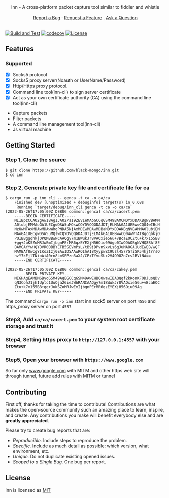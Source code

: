 <div align="center">
  Inn - A cross-platform packet capture tool similar to fiddler and whistle

  <br />
  <br />
  <a href="https://github.com/black-mongo/inn/issues/new?assignees=&labels=&template=bug_report.md&title=">Report a Bug</a>
  ·
  <a href="https://github.com/black-mongo/inn/issues/new?assignees=&labels=&template=feature_request.md&title=">Request a Feature</a>
  .
  <a href="https://github.com/black-mongo/inn/issues/new?assignees=&labels=&template=feature_request.md&title=">Ask a Question</a>
<br />
<br />
</div>


[![Build and Test](https://github.com/black-mongo/inn/workflows/Build%20and%20Test/badge.svg)](https://github.com/black-mongo/inn/actions?query=workflows%3A%22Build+and+Test%22)
[![codecov](https://codecov.io/gh/black-mongo/inn/branch/main/graph/badge.svg?token=J562YL59IB)](https://codecov.io/gh/black-mongo/inn)
[![License](https://img.shields.io/badge/license-MIT-green.svg)](LICENSE)

## Features

### Supported

- [x] Socks5 protocol
- [x] Socks5 proxy server(Noauth or UserName/Password)
- [x] Http/Https proxy protocol.
- [x] Command line tool(inn-cli) to sign server certificate
- [x] Act as your own certificate authority (CA) using the command line tool(inn-cli)
- Capture packets 
- Filter packets 
- A command line management tool(inn-cli) 
- Js virtual machine

## Getting Started 
### Step 1, Clone the source 
```shell
$ git clone https://github.com/black-mongo/inn.git
$ cd inn
```
### Step 2, Generate private key file and certificate file for ca
```shell
$ cargo run -p inn_cli -- genca -t ca -o ca/ca
    Finished dev [unoptimized + debuginfo] target(s) in 0.68s
     Running `target/debug/inn_cli genca -t ca -o ca/ca`
[2022-05-26T17:05:09Z DEBUG common::genca] ca/ca/cacert.pem
    -----BEGIN CERTIFICATE-----
    MIIBpzCCAU2gAwIBAgIJAO2/sI9ZEVIeMAoGCCqGSM49BAMCMDYxDDAKBgNVBAMM
    A0lubjEMMAoGA1UECgwDSW5uMQswCQYDVQQGDAJDTjELMAkGA1UEBwwCQ04wIBcN
    NzUwMTAxMDAwMDAwWhgPNDA5NjAxMDEwMDAwMDBaMDYxDDAKBgNVBAMMA0lubjEM
    MAoGA1UECgwDSW5uMQswCQYDVQQGDAJDTjELMAkGA1UEBwwCQ04wWTATBgcqhkjO
    PQIBBggqhkjOPQMBBwNCAAQgy7m1BWukJr8VAOxie56u+vBcaEOCZtu+k7x155B8
    +gq+JuKSZoMRJwEmIjbgnPErMR6qzEYEXjH56Oiu09Ago0IwQDAOBgNVHQ8BAf8E
    BAMCAYYwHQYDVR0OBBYEFB5SEVmPsL/tB9jDPvn9xvLs6qJuMA8GA1UdEwEB/wQF
    MAMBAf8wCgYIKoZIzj0EAwIDSAAwRQIhAI8XyypwZC9Uzl457YGTiSK54kjtrrsO
    hzY7kEjlTNioAiA0rn8LmSPPzn3aXJ/CPxTYvuSUx2V4O98Zn7cs2BVtNA==
    -----END CERTIFICATE-----
    
[2022-05-26T17:05:09Z DEBUG common::genca] ca/ca/cakey.pem
    -----BEGIN PRIVATE KEY-----
    MIGHAgEAMBMGByqGSM49AgEGCCqGSM49AwEHBG0wawIBAQQgf2kKonKFODJuoQDv
    qN3CohJ1jhIUptc1UuQja26ieJWhRANCAAQgy7m1BWukJr8VAOxie56u+vBcaEOC
    Ztu+k7x155B8+gq+JuKSZoMRJwEmIjbgnPErMR6qzEYEXjH56Oiu09Ag
    -----END PRIVATE KEY-----
``` 
The command `cargo run -p inn` start inn sock5 server on port `4556` and https_proxy server on port `4557`

### Step3, Add `ca/ca/cacert.pem` to your system root certificate storage and trust it

### Step4, Setting https proxy to `http://127.0.0.1:4557` with your browser

### Step5, Open your browser with `https://www.google.com`
So far only www.google.com with MITM and other https web site will through tunnel, future add rules with MITM or tunnel

## Contributing

First off, thanks for taking the time to contribute! Contributions are what makes the open-source community such an amazing place to learn, inspire, and create. Any contributions you make will benefit everybody else and are **greatly appreciated**.

Please try to create bug reports that are:

- _Reproducible._ Include steps to reproduce the problem.
- _Specific._ Include as much detail as possible: which version, what environment, etc.
- _Unique._ Do not duplicate existing opened issues.
- _Scoped to a Single Bug._ One bug per report.


## License

Inn is licensed as [MIT](./LICENSE)
